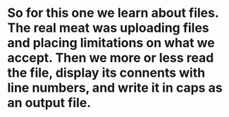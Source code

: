 # So for this one we learn about files. The real meat was uploading files and placing limitations on what we accept. Then we more or less read the file, display its connents with line numbers, and write it in caps as an output file.
